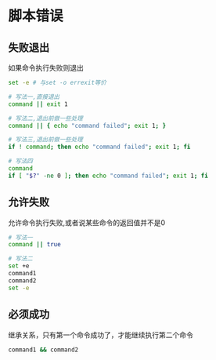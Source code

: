 # 脚本错误

## 失败退出

如果命令执行失败则退出

```bash
set -e # 与set -o errexit等价

# 写法一,直接退出
command || exit 1

# 写法二,退出前做一些处理
command || { echo "command failed"; exit 1; }

# 写法三,退出前做一些处理
if ! command; then echo "command failed"; exit 1; fi

# 写法四
command
if [ "$?" -ne 0 ]; then echo "command failed"; exit 1; fi
```

## 允许失败

允许命令执行失败,或者说某些命令的返回值并不是0

```bash
# 写法一
command || true

# 写法二
set +e
command1
command2
set -e
```

## 必须成功

继承关系，只有第一个命令成功了，才能继续执行第二个命令

```bash
command1 && command2
```

